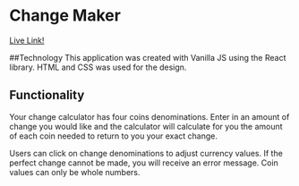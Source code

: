 # Change Maker

[Live Link!](https://skdkim.github.io/change-maker/)

##Technology
This application was created with Vanilla JS using the React library.
HTML and CSS was used for the design.

## Functionality
Your change calculator has four coins denominations. Enter in an amount
of change you would like and the calculator will calculate for you the
amount of each coin needed to return to you your exact change.

Users can click on change denominations to adjust currency values. If
the perfect change cannot be made, you will receive an error message.
Coin values can only be whole numbers.
